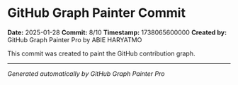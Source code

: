 # GitHub Graph Painter Commit

**Date:** 2025-01-28
**Commit:** 8/10
**Timestamp:** 1738065600000
**Created by:** GitHub Graph Painter Pro by ABIE HARYATMO

This commit was created to paint the GitHub contribution graph.

---
*Generated automatically by GitHub Graph Painter Pro*
